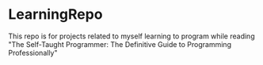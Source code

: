 # LearningRepo
This repo is for projects related to myself learning to program while reading "The Self-Taught Programmer: The Definitive Guide to Programming Professionally"
